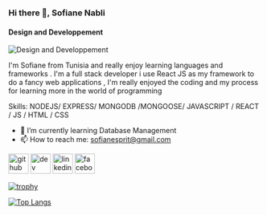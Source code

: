 ### Hi there 👋, Sofiane Nabli
#### Design and Developpement
![Design and Developpement](https://github.com/sofianlap/sofianlap/blob/main/unnamed.jpg)

I'm Sofiane from Tunisia and really enjoy learning languages and frameworks . I'm a full stack developer i use React JS as my framework to do a fancy web applications , I'm really enjoyed the coding and my process for learning more in the world of programming

Skills: NODEJS/ EXPRESS/ MONGODB /MONGOOSE/ JAVASCRIPT  / REACT / JS / HTML / CSS

- 🌱 I’m currently learning Database Management 
- 📫 How to reach me: sofianesprit@gmail.com 


[<img src='https://cdn.jsdelivr.net/npm/simple-icons@3.0.1/icons/github.svg' alt='github' height='40'>](https://github.com/sofianlap)  [<img src='https://cdn.jsdelivr.net/npm/simple-icons@3.0.1/icons/dev-dot-to.svg' alt='dev' height='40'>](https://dev.to/sofianlap)  [<img src='https://cdn.jsdelivr.net/npm/simple-icons@3.0.1/icons/linkedin.svg' alt='linkedin' height='40'>](https://www.linkedin.com/in/https://www.linkedin.com/in/sofien-nabli-b260b0191//)  [<img src='https://cdn.jsdelivr.net/npm/simple-icons@3.0.1/icons/facebook.svg' alt='facebook' height='40'>](https://www.facebook.com/https://www.facebook.com/sofiennenabli/)  

[![trophy](https://github-profile-trophy.vercel.app/?username=sofianlap)](https://github.com/ryo-ma/github-profile-trophy)

[![Top Langs](https://github-readme-stats.vercel.app/api/top-langs/?username=sofianlap)](https://github.com/anuraghazra/github-readme-stats)

